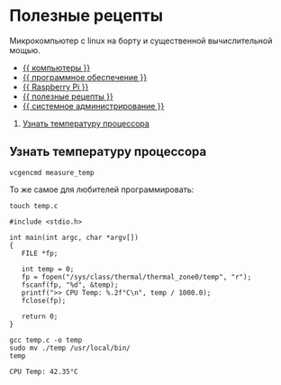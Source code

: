 # Полезные рецепты

Микрокомпьютер с linux на борту и существенной вычислительной мощью.

- [{{ компьютеры }}](../../__tags/kompytery.md)
- [{{ программное обеспечение }}](../../__tags/programmnoe_obespechenie.md)
- [{{ Raspberry Pi }}](../../__tags/raspberry_pi.md)
- [{{ полезные рецепты }}](../../__tags/poleznye_retsepty.md)
- [{{ системное администрирование }}](../../__tags/sistemnoe_administrirovanie.md)


1. [Узнать температуру процессора](#Узнать-температуру-процессора)

## Узнать температуру процессора

```shell
vcgencmd measure_temp
````

То же самое для любителей программировать:

```shell
touch temp.c
```

```
#include <stdio.h>

int main(int argc, char *argv[]) 
{
   FILE *fp;

   int temp = 0;
   fp = fopen("/sys/class/thermal/thermal_zone0/temp", "r");
   fscanf(fp, "%d", &temp);
   printf(">> CPU Temp: %.2f°C\n", temp / 1000.0);
   fclose(fp);

   return 0;
}
```

```shell
gcc temp.c -o temp
sudo mv ./temp /usr/local/bin/
temp
```

```shell
CPU Temp: 42.35°C
```
